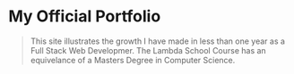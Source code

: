 # My Official Portfolio
> This site illustrates the growth I have made in less than one year as a Full Stack Web Developmer.
> The Lambda School Course has an equivelance of a Masters Degree in Computer Science.
